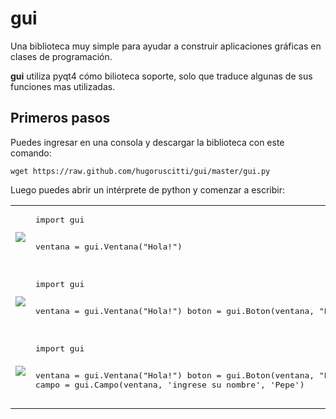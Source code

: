 gui
===

Una biblioteca muy simple para ayudar a construir aplicaciones gráficas en clases de programación.


**gui** utiliza pyqt4 cómo bilioteca soporte, solo que traduce algunas de sus funciones
mas utilizadas.


Primeros pasos
--------------

Puedes ingresar en una consola y descargar la biblioteca con este comando:

    wget https://raw.github.com/hugoruscitti/gui/master/gui.py


Luego puedes abrir un intérprete de python y comenzar a escribir:




<table>
<tr>
    <td><img style='img {box-shadow: 0px 0px 10px gray;}' src='https://raw.github.com/hugoruscitti/gui/master/imagenes/ventana.png'></td>
    <td>
<pre>import gui

ventana = gui.Ventana("Hola!")
</pre>
    </td>
</tr>

<tr>
    <td><img style='img {box-shadow: 0px 0px 10px gray;}' src='https://raw.github.com/hugoruscitti/gui/master/imagenes/boton.png'></td>
    <td>
<pre>import gui

ventana = gui.Ventana("Hola!")
boton = gui.Boton(ventana, "Pulse")
</pre>
    </td>
</tr>

<tr>
    <td><img style='img {box-shadow: 0px 0px 10px gray;}' src='https://raw.github.com/hugoruscitti/gui/master/imagenes/campo.png'></td>
    <td>
<pre>import gui

ventana = gui.Ventana("Hola!")
boton = gui.Boton(ventana, "Pulse")
campo = gui.Campo(ventana, 'ingrese su nombre', 'Pepe')
</pre>
    </td>
</tr>

</table>

